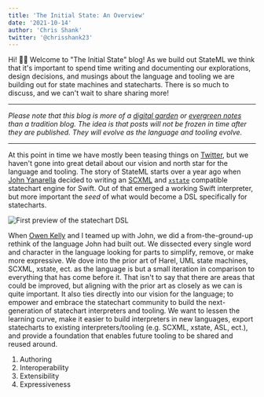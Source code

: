 ```yaml
---
title: 'The Initial State: An Overview'
date: '2021-10-14'
author: 'Chris Shank'
twitter: '@chrisshank23'
---
```


Hi! 👋🏼 Welcome to "The Initial State" blog! As we build out StateML we think that it's important to spend time writing and documenting our explorations, design decisions, and musings about the language and tooling we are building out for state machines and statecharts. There is so much to discuss, and we can't wait to share sharing more!

---

_Please note that this blog is more of a [digital garden](https://maggieappleton.com/garden-history) or [evergreen notes](https://notes.andymatuschak.org/Evergreen_notes) than a tradition blog. The idea is that posts will not be frozen in time after they are published. They will evolve as the language and tooling evolve._

---

At this point in time we have mostly been teasing things on [Twitter](https://www.twitter.com/stateml_org), but we haven't gone into great detail about our vision and north star for the language and tooling. The story of StateML starts over a year ago when [John Yanarella](https://twitter.com/johnyanarella) decided to writing an [SCXML](https://www.w3.org/TR/scxml/) and [`xstate`](https://github.com/statelyai/xstate) compatible statechart engine for Swift. Out of that emerged a working Swift interpreter, but more important the _seed_ of what would become a DSL specifically for statecharts.

![First preview of the statechart DSL](/statesml-preview.png)

When [Owen Kelly](https://twitter.com/ojkelly) and I teamed up with John, we did a from-the-ground-up rethink of the language John had built out. We dissected every single word and character in the language looking for parts to simplify, remove, or make more expressive. We dove into the prior art of Harel, UML state machines, SCXML, xstate, ect. as the language is but a small iteration in comparison to everything that has come before it. That isn't to say that there are areas that could be improved, but aligning with the prior art as closely as we can is quite important. It also ties directly into our vision for the language; to empower and embrace the statechart community to build the next-generation of statechart interpreters and tooling. We want to lessen the learning curve, make it easier to build interpreters in new languages, export statecharts to existing interpreters/tooling (e.g. SCXML, xstate, ASL, ect.), and provide a foundation that enables future tooling to be shared and reused around.

1. Authoring
1. Interoperability
1. Extensibility
1. Expressiveness
